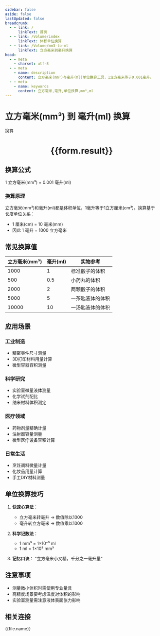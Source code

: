 ```yaml
---
sidebar: false
aside: false
lastUpdated: false
breadcrumb:
  - - link: /
      linkText: 首页
  - - link: /Volume/index
      linkText: 体积单位换算
  - - link: /Volume/mm3-to-ml
      linkText: 立方毫米到毫升换算
head:
  - - meta
    - charset: utf-8
  - - meta
    - name: description
      content: 立方毫米(mm³)与毫升(ml)单位换算工具，1立方毫米等于0.001毫升。
  - - meta
    - name: keywords
      content: 立方毫米,毫升,单位换算,mm³,ml
---
```


# 立方毫米(mm³) 到 毫升(ml) 换算

<script setup>
import { onMounted, reactive, inject ,ref  } from 'vue'
import { NButton,NForm ,NFormItem,NInput,NInputNumber,NSelect,NCard,useMessage ,NGrid ,NGi } from 'naive-ui'
import { defineClientComponent } from 'vitepress'
import { Volume } from '../files';

const convert = inject('convert')
const formRef = ref(null);
const rules = {
  number:{
    required: true,
    type: 'number',
    trigger: "blur"
  }
}
const form = reactive({
  number:null,
  result:'',
  title:'立方毫米(mm³)到毫升(ml)换算'
})

const convertHandler = (e) => {
  e.preventDefault();
  formRef.value?.validate((errors)=>{
    if (!errors) {
      form.result = `${form.number} mm³ = ${convert(form.number).from('mm3').to('ml')} ml`
    }
  })
}
</script>

<n-form size="large" :model="form" ref='formRef' :rules="rules">
  <n-form-item label="数值" path="number">
    <n-input-number size="large" style="width:100%" :min="0" v-model:value="form.number" placeholder="请输入立方毫米数值" />
  </n-form-item>
  <n-form-item>
    <n-button type="info" style="width:100%" @click="convertHandler">换算</n-button>
  </n-form-item>
</n-form>
<n-card embedded :bordered="false" hoverable>
  <div style="text-align:center">
    <h1>{{form.result}}</h1>
  </div>
</n-card>

## 换算公式
1 立方毫米(mm³) = 0.001 毫升(ml)

### 换算原理
立方毫米(mm³)和毫升(ml)都是体积单位，1毫升等于1立方厘米(cm³)。换算基于长度单位关系：
- 1 厘米(cm) = 10 毫米(mm)
- 因此 1 毫升 = 1000 立方毫米

## 常见换算值
| 立方毫米(mm³) | 毫升(ml) | 实物参考                 |
|--------------|---------|--------------------------|
| 1000         | 1       | 标准骰子的体积            |
| 500          | 0.5     | 小药丸的体积             |
| 2000         | 2       | 两颗骰子的体积            |
| 5000         | 5       | 一茶匙液体的体积          |
| 10000        | 10      | 一汤匙液体的体积          |

## 应用场景
### 工业制造
- 精密零件尺寸测量
- 3D打印材料用量计算
- 微型容器容积测量

### 科学研究  
- 实验室微量液体测量
- 化学试剂配比
- 纳米材料体积测定

### 医疗领域
- 药物剂量精确计量
- 注射器容量测量
- 微型医疗设备容积计算

### 日常生活
- 烹饪调料微量计量
- 化妆品用量计算
- 手工DIY材料测量

## 单位换算技巧
1. **快速心算法**：
   - 立方毫米转毫升 → 数值除以1000
   - 毫升转立方毫米 → 数值乘以1000

2. **科学记数法**：
   - 1 mm³ = 1×10⁻³ ml
   - 1 ml = 1×10³ mm³

3. **记忆口诀**：
   "立方毫米小又精，千分之一毫升量"

## 注意事项
- 测量微小体积时需使用专业量具
- 高精度场景要考虑温度对体积的影响
- 实验室测量需注意液体表面张力影响

## 相关连接
<n-grid x-gap="12" :cols="2">
  <n-gi v-for="(file, index) in Volume" :key="index">
    <n-button
      text
      tag="a"
      :href="file.path"
      type="info"
    >
      {{file.name}}
    </n-button>
  </n-gi>
</n-grid>